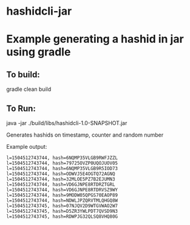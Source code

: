# hashidcli-jar
# Example generating a hashid in jar using gradle

## To build:

gradle clean build

## To Run:

java -jar ./build/libs/hashidcli-1.0-SNAPSHOT.jar

Generates hashids on timestamp, counter and random number

Example output:

```
l=1504512743744, hash=6NQMP35VLGB9RWFJZZL
l=1504512743744, hash=79725OVZP0UQOJUOV05
l=1504512743744, hash=6NQMP35VLGB9R5IOD73
l=1504512743744, hash=ODWVJ5E4OGTQ72AGNQ
l=1504512743744, hash=32MLOE5PZ7B2EJUMN3
l=1504512743744, hash=VD6GJNPE8RTDRZTGRL
l=1504512743744, hash=VD6GJNPE8RTDRVSZ9WY
l=1504512743744, hash=9MODW05QPGS70EAOP89
l=1504512743744, hash=NDWLJPZQRVTMLQHGQ8W
l=1504512743745, hash=07NJQV2D9WTGVWAO2W7
l=1504512743745, hash=D5ZR3YWLPDT7QVSD9N3
l=1504512743745, hash=RDWPJG32QLSQ8VHQ80G
```
